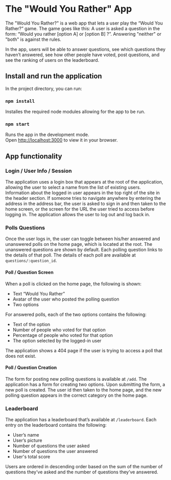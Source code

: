 # The "Would You Rather" App
The "Would You Rather?" is a web app that lets a user play the “Would You Rather?” game. The game goes like this: A user is asked a question in the form: “Would you rather [option A] or [option B] ?”. Answering "neither" or "both" is against the rules.

In the app, users will be able to answer questions, see which questions they haven’t answered, see how other people have voted, post questions, and see the ranking of users on the leaderboard.

## Install and run the application

In the project directory, you can run:

### `npm install`

Installes the required node modules allowing for the app to be run.

### `npm start`

Runs the app in the development mode.\
Open [http://localhost:3000](http://localhost:3000) to view it in your browser.

## App functionality

### Login / User Info / Session
The application uses a login box that appears at the root of the application, allowing the user to select a name from the list of existing users. Information about the logged in user appears in the top right of the site in the header section. If someone tries to navigate anywhere by entering the address in the address bar, the user is asked to sign in and then taken to the home screen, or the screen for the URL the user tried to access before logging in. The application allows the user to log out and log back in.

### Polls Questions
Once the user logs in, the user can toggle between his/her answered and unanswered polls on the home page, which is located at the root. The unanswered questions are shown by default. Each polling question links to the details of that poll. The details of each poll are available at `questions/:question_id`.

#### Poll / Question Screen
When a poll is clicked on the home page, the following is shown:

- Text “Would You Rather”
- Avatar of the user who posted the polling question
- Two options

For answered polls, each of the two options contains the following:

- Text of the option
- Number of people who voted for that option
- Percentage of people who voted for that option
- The option selected by the logged-in user

The application shows a 404 page if the user is trying to access a poll that does not exist.

#### Poll / Question Creation
The form for posting new polling questions is available at `/add`. The application has a form for creating two options. Upon submitting the form, a new poll is created.  The user id then taken to the home page, and the new polling question appears in the correct category on the home page.

### Leaderboard
The application has a leaderboard that’s available at `/leaderboard`. Each entry on the leaderboard contains the following:

- User’s name
- User’s picture
- Number of questions the user asked
- Number of questions the user answered
- User's total score

Users are ordered in descending order based on the sum of the number of questions they’ve asked and the number of questions they’ve answered.